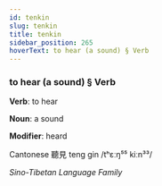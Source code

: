 ```yaml
---
id: tenkin
slug: tenkin
title: tenkin
sidebar_position: 265
hoverText: to hear (a sound) § Verb
---
```


### to hear (a sound) § Verb

**Verb**: to hear

**Noun**: a sound

**Modifier**: heard

Cantonese  聽見 teng gin /tʰɛːŋ⁵⁵ kiːn³³/

*Sino-Tibetan Language Family*